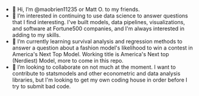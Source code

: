 - 👋 Hi, I’m @maobrien11235 or Matt O. to my friends. 
- 👀 I’m interested in continuing to use data science to answer questions that I find interesting. I've built models, data pipelines, visualizations,
and software at Fortune500 companies, and I'm always interested in adding to my skills.
- 🌱 I’m currently learning survival analysis and regression methods to answer a question about a fashion model's likelihood to win a contest
in America's Next Top Model. Working title is America's Next top (Nerdiest) Model, more to come in this repo.
- 💞️ I’m looking to collaborate on not much at the moment. I want to contribute to statsmodels and other econometric and data analysis libraries, but I'm
looking to get my own coding house in order before I try to submit bad code.


<!---
maobrien11235/maobrien11235 is a ✨ special ✨ repository because its `README.md` (this file) appears on your GitHub profile.
You can click the Preview link to take a look at your changes.
--->
